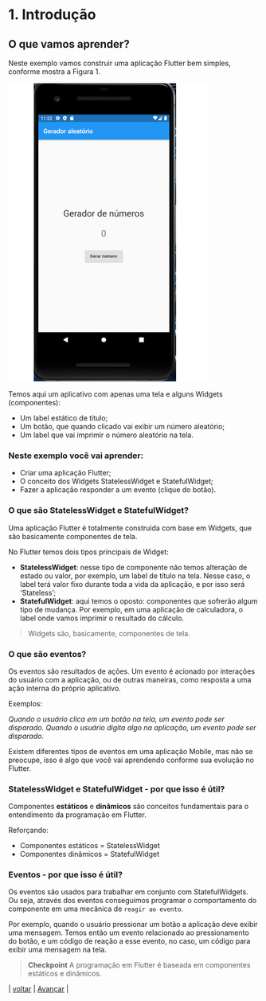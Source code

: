 <!-- markdownlint-disable MD026 -->
<!-- markdownlint-disable MD033 -->

# 1. Introdução

## O que vamos aprender?

Neste exemplo vamos construir uma aplicação Flutter bem simples, conforme mostra a Figura 1.

![Figura 1. Aplicação desenvolvida](images/info-01-e01.jpg)

Temos aqui um aplicativo com apenas uma tela e alguns Widgets (componentes):

- Um label estático de título;
- Um botão, que quando clicado vai exibir um número aleatório;
- Um label que vai imprimir o número aleatório na tela.

### Neste exemplo você vai aprender:

- Criar uma aplicação Flutter;
- O conceito dos Widgets StatelessWidget e StatefulWidget;
- Fazer a aplicação responder a um evento (clique do botão).

### O que são StatelessWidget e StatefulWidget?

Uma aplicação Flutter é totalmente construída com base em Widgets, que são basicamente componentes de tela.

No Flutter temos dois tipos principais de Widget:

- **StatelessWidget**: nesse tipo de componente não temos alteração de estado ou valor, por exemplo, um label de título na tela. Nesse caso, o label terá valor fixo durante toda a vida da aplicação, e por isso será ‘Stateless’;
- **StatefulWidget**: aqui temos o oposto: componentes que sofrerão algum tipo de mudança. Por exemplo, em uma aplicação de calculadora, o label onde vamos imprimir o resultado do cálculo.

> Widgets são, basicamente, componentes de tela.

### O que são eventos?

Os eventos são resultados de ações. Um evento é acionado por interações do usuário com a aplicação, ou de outras maneiras, como resposta a uma ação interna do próprio aplicativo.

Exemplos:

*Quando o usuário clica em um botão na tela, um evento pode ser disparado.*
*Quando o usuário digita algo na aplicação, um evento pode ser disparado.*

Existem diferentes tipos de eventos em uma aplicação Mobile, mas não se preocupe, isso é algo que você vai aprendendo conforme sua evolução no Flutter.

### StatelessWidget e StatefulWidget - por que isso é útil?

Componentes **estáticos** e **dinâmicos** são conceitos fundamentais para o entendimento da programação em Flutter.

Reforçando:

- Componentes estáticos = StatelessWidget
- Componentes dinâmicos = StatefulWidget

### Eventos - por que isso é útil?

Os eventos são usados para trabalhar em conjunto com StatefulWidgets. Ou seja, através dos eventos conseguimos programar o comportamento do componente em uma mecânica de `reagir ao evento`.

Por exemplo, quando o usuário pressionar um botão a aplicação deve exibir uma mensagem. Temos então um evento relacionado ao pressionamento do botão, e um código de reação a esse evento, no caso, um código para exibir uma mensagem na tela.

>**Checkpoint**
>A programação em Flutter é baseada em componentes estáticos e dinâmicos.

| [voltar](../README.md) | [Avançar](info-02.md) |
